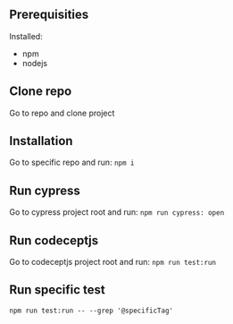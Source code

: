 ## Prerequisities
Installed: 
- npm
- nodejs

## Clone repo
Go to repo and clone project

## Installation
Go to specific repo and run:
`npm i`

## Run cypress
Go to cypress project root and run:
`npm run cypress: open`

## Run codeceptjs
Go to codeceptjs project root and run:
`npm run test:run`

## Run specific test
`npm run test:run -- --grep '@specificTag'`
